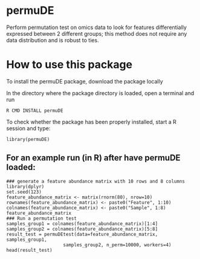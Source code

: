 # permuDE
Perform permutation test on omics data to look for features differentially expressed between 2 different groups; this method does not require any data distribution and is robust to ties.
# How to use this package

To install the permuDE package, download the package locally

In the directory where the package directory is loaded, open a terminal and run

```
R CMD INSTALL permuDE
```

To check whether the package has been properly installed, start a R session and type:

```
library(permuDE)
```

## For an example run (in R) after have permuDE loaded:

```
### generate a feature abundance matrix with 10 rows and 8 columns
library(dplyr)
set.seed(123)
feature_abundance_matrix <- matrix(rnorm(80), nrow=10)
rownames(feature_abundance_matrix) <- paste0("Feature", 1:10)
colnames(feature_abundance_matrix) <- paste0("Sample", 1:8)
feature_abundance_matrix
### Run a permutation test
samples_group1 = colnames(feature_abundance_matrix)[1:4]
samples_group2 = colnames(feature_abundance_matrix)[5:8]
result_test = permuDEtest(data=feature_abundance_matrix, samples_group1, 
                     samples_group2, n_perm=10000, workers=4) 
head(result_test)
```
